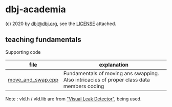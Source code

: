 # dbj-academia

(c) 2020 by dbj@dbj.org, see the [LICENSE](./LICENSE) attached.

## teaching fundamentals
Supporting code

| file | explanation |
| --- | --- |
| [move_and_swap.cpp](./move_and_swap.cpp) | Fundamentals of moving ans swapping. Also intricacies of proper class data members coding |

Note : vld.h / vld.lib are from ["Visual Leak Detector"](https://kinddragon.github.io/vld/), being used.

